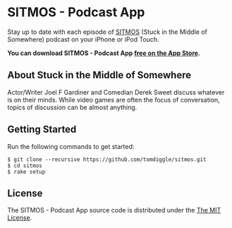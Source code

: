 # SITMOS - Podcast App
Stay up to date with each episode of [SITMOS](http://sitmos.net) (Stuck in the Middle of Somewhere) podcast on your iPhone or iPod Touch.

**You can download SITMOS - Podcast App [free on the App Store](https://itunes.apple.com/gb/app/sitmos-podcast-app/id567269025?mt=8).**

## About Stuck in the Middle of Somewhere
Actor/Writer Joel F Gardiner and Comedian Derek Sweet discuss whatever is on their minds. While video games are often the focus of conversation, topics of discussion can be almost anything.

## Getting Started
Run the following commands to get started:

    $ git clone --recursive https://github.com/tomdiggle/sitmos.git
    $ cd sitmos
    $ rake setup
    
##  License
The SITMOS - Podcast App source code is distributed under the [The MIT License](https://github.com/tomdiggle/sitmos/blob/master/LICENSE).